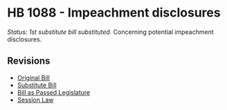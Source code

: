 # HB 1088 - Impeachment disclosures
*Status: 1st substitute bill substituted.*
Concerning potential impeachment disclosures.

## Revisions
* [Original Bill](1/)
* [Substitute Bill](S/)
* [Bill as Passed Legislature](S.PL/)
* [Session Law](S.SL/)
